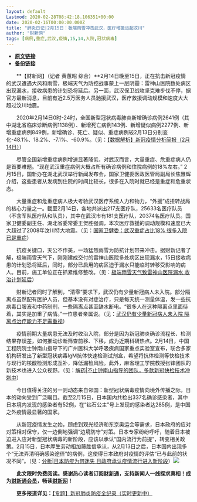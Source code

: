 ```yaml
---
layout: default
Lastmod: 2020-02-28T08:42:18.106351+00:00
date: 2020-02-16T00:00:00.000Z
title: "肺炎日记|2月15日：极端雨雪冲击武汉，医疗增援远超汶川"
author: "财新网"
tags: [病例,重症,武汉,疫情,15,14,入院,冠状病毒]
---
```


* [**原文链接**](http://www.caixin.com/2020-02-16/101516068.html)
* [**备份链接**](http://archive.is/X8TBS)


　　**【财新网】（记者 黄蕙昭 综合）**2月14日晚至15日，正在抗击新冠疫情的武汉遭遇大风和雨雪，极端天气为防控战事蒙上一层阴霾：雷神山医院数处病区出现漏水，接收病患的计划恐将延后。另一面，武汉保卫战攻坚克难步伐不停，据官方最新消息，目前有近2.5万医务人员驰援武汉，医疗救援调动规模和速度大大超过汶川地震。

　　2020年2月14日0时-24时，全国新型冠状病毒肺炎新增确诊病例2641例（其中湖北省临床诊断病例1138例）、新增死亡病例143例、新增疑似病例2277例、新增重症病例849例，新增确诊、死亡、疑似、重症病例较2月13日分别变化-48.1%、18.2%、-7.1%、-60.9%。（见：[【数据解析】新冠疫情分析简报（2月14日）](http://database.caixin.com/2020-02-15/101515902.html)）

　　尽管全国新增重症病例增速显著降低，对武汉而言，大量重症、危重症病人仍是首要难题。“现在武汉重症病例大概占所有确诊病例和住院病例的18%左右。” 2月15日，国新办在湖北武汉举行新闻发布会，国家卫健委医政医管局副局长焦雅辉介绍，这些患者从发病到住院的时间比较长，很多在入院时就已经是重症和危重状态。

　　大量重症和危重症病人极大考验武汉医疗系统人力和物力，“外援”成扭转战局的核心力量之一。截至2月14日，各地共派出217支医疗队，25633名医疗队员（不含军队医疗队和队员），其中在武汉市有181支医疗队，20374名医疗队员。国家卫健委副主任、湖北省委常委王贺胜强调，本次医疗救援的调动规模和速度已大大超过了2008年汶川特大地震。（见：[国家卫健委：武汉重症占比18% 很多入院已是重症](http://china.caixin.com/2020-02-15/101515792.html)）

　　抗疫关键口，天公不作美，一场猛烈雨雪为防抗计划带来冲击。据财新记者了解，极端雨雪天气下，刚刚建成交付的雷神山医院多处病区出现漏水，15日接收病患的计划恐将延后，同时，部分已启用的病区迫于漏水只能临时转移受影响的病人。目前，施工单位正在抓紧维修整改。（见：[极端雨雪天气致雷神山医院漏水 收治计划延后](http://china.caixin.com/2020-02-15/101516053.html)）

　　财新记者同时了解到，“清零”要求下，武汉仍有少量新冠病人未入院。部分隔离点虽然配有医护人员，但基本没有对症治疗，只是每天统一测量体温，发一些抗病毒口服液和中药制剂，一些隔离点甚至缺水断电。“很多人在这种隔离点里面待着，其实是加重了病情。”一位患者亲属说。（见：[武汉仍有少量新冠病人未入院 隔离点治疗能力不足需重视](http://china.caixin.com/2020-02-15/101515980.html)）

　　疫情前期大量病患无法及时收治入院，部分是因为新冠肺炎确诊流程长、检测结果存误差，如何推动诊断筛查前移、下移，成为近期科研热点。2月14日，中国工程院院士钟南山指导下的广州医科大学呼吸疾病国家重点实验室宣布，联合多家机构研发出了新型冠状病毒IgM抗体快速检测试剂盒，希望将抗体检测等快检技术与现行的核酸检测形成互补，降低漏检风险。此外，麻省理工学院教授张锋团队的新技术也进入公众视野。（见：[解药|不止钟南山指导的团队，多款新冠快检技术冲刺中](http://www.caixin.com/2020-02-15/101516003.html)）

　　今日值得关注的另一则动态来自邻国：新型冠状病毒疫情向境外传播之际，日本的动向受到广泛瞩目。截至2月15日，日本国内共检出337名确诊感染者，其中日本境内发现的感染者有52例，在“钻石公主”号上发现的感染者达285例，是中国之外疫情最显著的国家。

　　从新冠疫情发生之始，顾虑到观光经济和东京奥运会等需求，日本政府的应对对策相对保守，仅一边倒地强调“边境防守”对策。日本专家纷纷呼吁，随着日本被迫进入应对新型冠状病毒的新阶段，应该以承认“国内流行为前提”，转变相关政策。2月15日，日本厚生劳动相加藤胜信承认，从2月13日之后，日本国内出现多个“无法弄清明确感染途径”的病例，这使得日本政府对疫情的评估“已与此前的状况不同”。（见：[分析|日本防疫为何迷失 日政府承认疫情流行进入新阶段](http://international.caixin.com/2020-02-15/101515966.html)）[![](/images/post/d02a42d9cb3dec9320e5f550278911c7.ico)](http://www.caixin.com/2020-02-16/101516068.html)

　　**此文限时免费阅读。感谢热心读者订阅[财新通](http://mall.caixin.com/mall/web/product/product.html?id=733&originReferrer=appfree&channelSource=appfree)，支持新闻人一线探求真相！成为[财新通会员](http://mall.caixin.com/mall/web/list/list.html?type=127&originReferrer=appfree&channelSource=appfree)，畅读[财新网](https://datayi.cn/1lnZaaidYRRn)！**

　　**更多报道详见：**[【专题】新冠肺炎防疫全纪录（实时更新中）](http://m.app.caixin.com/m_topic_detail/1473.html)

